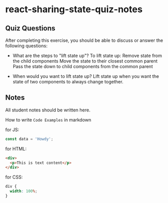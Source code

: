 # react-sharing-state-quiz-notes

## Quiz Questions

After completing this exercise, you should be able to discuss or answer the following questions:

- What are the steps to "lift state up"?
  To lift state up:
  Remove state from the child components
  Move the state to their closest common parent
  Pass the state down to child components from the common parent

- When would you want to lift state up?
  Lift state up when you want the state of two components to always change together.

## Notes

All student notes should be written here.

How to write `Code Examples` in markdown

for JS:

```js
const data = 'Howdy';
```

for HTML:

```html
<div>
  <p>This is text content</p>
</div>
```

for CSS:

```css
div {
  width: 100%;
}
```
